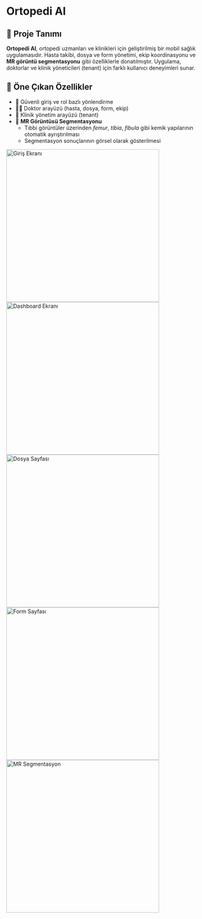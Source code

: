 # Ortopedi AI
## 📱 Proje Tanımı

**Ortopedi AI**, ortopedi uzmanları ve klinikleri için geliştirilmiş bir mobil sağlık uygulamasıdır. Hasta takibi, dosya ve form yönetimi, ekip koordinasyonu ve **MR görüntü segmentasyonu** gibi özelliklerle donatılmıştır. Uygulama, doktorlar ve klinik yöneticileri (tenant) için farklı kullanıcı deneyimleri sunar. 
## 🧠 Öne Çıkan Özellikler

- 🔐 Güvenli giriş ve rol bazlı yönlendirme
- 🧑‍⚕️ Doktor arayüzü (hasta, dosya, form, ekip)
- 🏢 Klinik yönetim arayüzü (tenant)
- 🧠 **MR Görüntüsü Segmentasyonu**
  - Tıbbi görüntüler üzerinden *femur*, *tibia*, *fibula* gibi kemik yapılarının otomatik ayrıştırılması
  - Segmentasyon sonuçlarının görsel olarak gösterilmesi
<img src="https://github.com/user-attachments/assets/4787af8c-fa35-43e5-a4bd-b4ac3c8fa31e" alt="Giriş Ekranı" width="400"/>
<img src="https://github.com/user-attachments/assets/0d2e308d-6c2e-461e-aa0f-116005366f0f" alt="Dashboard Ekranı" width="400"/>
<img src="https://github.com/user-attachments/assets/8d253d42-232b-4589-b4ef-41e8934ecc04" alt="Dosya Sayfası" width="400"/>
<img src="https://github.com/user-attachments/assets/3b549314-8b54-4998-8d18-d07e39843c7b" alt="Form Sayfası" width="400"/>
<img src="https://github.com/user-attachments/assets/1b420141-1fe0-4088-825d-6cb3cd484d2b" alt="MR Segmentasyon" width="400"/>
